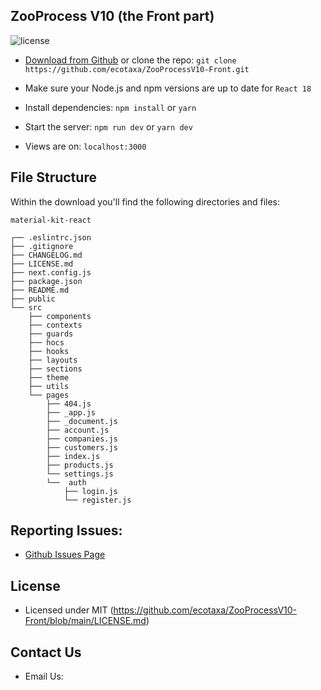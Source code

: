 ## ZooProcess V10 (the Front part)

![license](https://img.shields.io/badge/license-MIT-blue.svg)


- [Download from Github](https://github.com/ecotaxa/ZooProcessV10-Front/archive/refs/heads/main.zip)
  or clone the
  repo: `git clone https://github.com/ecotaxa/ZooProcessV10-Front.git`

- Make sure your Node.js and npm versions are up to date for `React 18`

- Install dependencies: `npm install` or `yarn`

- Start the server: `npm run dev` or `yarn dev`

- Views are on: `localhost:3000`

## File Structure

Within the download you'll find the following directories and files:

```
material-kit-react

┌── .eslintrc.json
├── .gitignore
├── CHANGELOG.md
├── LICENSE.md
├── next.config.js
├── package.json
├── README.md
├── public
└── src
	├── components
	├── contexts
	├── guards
	├── hocs
	├── hooks
	├── layouts
	├── sections
	├── theme
	├── utils
	└── pages
		├── 404.js
		├── _app.js
		├── _document.js
		├── account.js
		├── companies.js
		├── customers.js
		├── index.js
		├── products.js
		└── settings.js
		└──  auth
			├── login.js
			└── register.js
```


## Reporting Issues:

- [Github Issues Page](https://github.com/ecotaxa/ZooProcessV10-Front/issues)

## License

- Licensed under MIT (https://github.com/ecotaxa/ZooProcessV10-Front/blob/main/LICENSE.md)

## Contact Us

- Email Us: 
